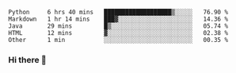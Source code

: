 <!--START_SECTION:waka-->
```text
Python     6 hrs 40 mins   ███████████████████▒░░░░░   76.90 % 
Markdown   1 hr 14 mins    ███▓░░░░░░░░░░░░░░░░░░░░░   14.36 % 
Java       29 mins         █▒░░░░░░░░░░░░░░░░░░░░░░░   05.74 % 
HTML       12 mins         ▓░░░░░░░░░░░░░░░░░░░░░░░░   02.38 % 
Other      1 min           ░░░░░░░░░░░░░░░░░░░░░░░░░   00.35 % 
```
<!--END_SECTION:waka-->

### Hi there 👋

<!--
**DnC275/DnC275** is a ✨ _special_ ✨ repository because its `README.md` (this file) appears on your GitHub profile.

Here are some ideas to get you started:

- 🔭 I’m currently working on ...
- 🌱 I’m currently learning ...
- 👯 I’m looking to collaborate on ...
- 🤔 I’m looking for help with ...
- 💬 Ask me about ...
- 📫 How to reach me: ...
- 😄 Pronouns: ...
- ⚡ Fun fact: ...
-->
